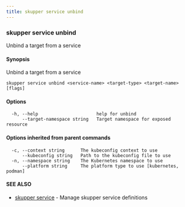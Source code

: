 ```yaml
---
title: skupper service unbind
---
```

### skupper service unbind

Unbind a target from a service

#### Synopsis

Unbind a target from a service

```
skupper service unbind <service-name> <target-type> <target-name> [flags]
```

#### Options

```
  -h, --help                      help for unbind
      --target-namespace string   Target namespace for exposed resource
```

#### Options inherited from parent commands

```
  -c, --context string      The kubeconfig context to use
      --kubeconfig string   Path to the kubeconfig file to use
  -n, --namespace string    The Kubernetes namespace to use
      --platform string     The platform type to use [kubernetes, podman]
```

#### SEE ALSO

* [skupper service](skupper_service.html)	 - Manage skupper service definitions

<!-- ###### Auto generated by spf13/cobra on 1-Feb-2024
 -->